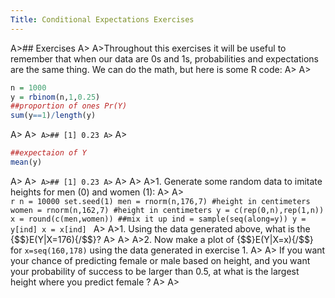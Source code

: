 ```yaml
---
Title: Conditional Expectations Exercises
---
```


A>## Exercises
A>
A>Throughout this exercises it will be useful to remember that when our data are 0s and 1s, probabilities and expectations are the same thing. We can do the math, but here is some R code:
A>
A>
```r
n = 1000
y = rbinom(n,1,0.25)
##proportion of ones Pr(Y)
sum(y==1)/length(y)
```
A>
A>```
A>## [1] 0.23
A>```
A>
```r
##expectaion of Y
mean(y)
```
A>
A>```
A>## [1] 0.23
A>```
A>
A>
A>1. Generate some random data to imitate heights for men (0) and women (1):
A>
A>    
    ```r
    n = 10000
    set.seed(1)
    men = rnorm(n,176,7) #height in centimeters
    women = rnorm(n,162,7) #height in centimeters
    y = c(rep(0,n),rep(1,n))
    x = round(c(men,women))
    ##mix it up
    ind = sample(seq(along=y))
    y = y[ind]
    x = x[ind]
    ```
A>
A>1. Using the data generated above, what is the {$$}E(Y|X=176){/$$}?
A>
A>
A>2. Now make a plot of {$$}E(Y|X=x){/$$} for `x=seq(160,178)` using the data generated in exercise 1.
A>
A>    If you want your chance of predicting female or male based on height, and you want your probability of success to be larger than 0.5, at what is the largest height where you predict female ?
A>
A>
